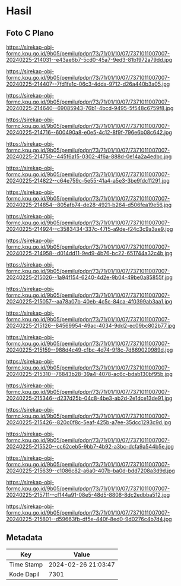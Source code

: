 # Hasil

## Foto C Plano

https://sirekap-obj-formc.kpu.go.id/9b05/pemilu/pdpr/73/71/01/10/07/7371011007007-20240225-214031--e43ae6b7-5cd0-45a7-9ed3-81b1972a79dd.jpg

https://sirekap-obj-formc.kpu.go.id/9b05/pemilu/pdpr/73/71/01/10/07/7371011007007-20240225-214407--7fd1fe1c-06c3-4dda-9712-d26a440b3a05.jpg

https://sirekap-obj-formc.kpu.go.id/9b05/pemilu/pdpr/73/71/01/10/07/7371011007007-20240225-214640--69085943-76b1-4bcd-9495-5f548c6759f8.jpg

https://sirekap-obj-formc.kpu.go.id/9b05/pemilu/pdpr/73/71/01/10/07/7371011007007-20240225-214716--600490a8-e0e5-4c12-8f9f-796e6b08c642.jpg

https://sirekap-obj-formc.kpu.go.id/9b05/pemilu/pdpr/73/71/01/10/07/7371011007007-20240225-214750--445f6a15-0302-4f6a-888d-0e14a2a4edbc.jpg

https://sirekap-obj-formc.kpu.go.id/9b05/pemilu/pdpr/73/71/01/10/07/7371011007007-20240225-214822--c64e759c-5e55-41a4-a5e3-3be9fdc11291.jpg

https://sirekap-obj-formc.kpu.go.id/9b05/pemilu/pdpr/73/71/01/10/07/7371011007007-20240225-214854--805afb74-de28-4921-b264-d506fea19e56.jpg

https://sirekap-obj-formc.kpu.go.id/9b05/pemilu/pdpr/73/71/01/10/07/7371011007007-20240225-214924--c3583434-337c-47f5-a9de-f24c3c9a3ae9.jpg

https://sirekap-obj-formc.kpu.go.id/9b05/pemilu/pdpr/73/71/01/10/07/7371011007007-20240225-214958--d014dd11-9ed9-4b76-bc22-651744a32c4b.jpg

https://sirekap-obj-formc.kpu.go.id/9b05/pemilu/pdpr/73/71/01/10/07/7371011007007-20240225-215026--1a94f154-6240-4d2e-9b04-49be0a85855f.jpg

https://sirekap-obj-formc.kpu.go.id/9b05/pemilu/pdpr/73/71/01/10/07/7371011007007-20240225-215057--aa78a07b-40eb-4c5c-84ca-4f0399ab3aa1.jpg

https://sirekap-obj-formc.kpu.go.id/9b05/pemilu/pdpr/73/71/01/10/07/7371011007007-20240225-215126--84569954-49ac-4034-9dd2-ec09bc802b77.jpg

https://sirekap-obj-formc.kpu.go.id/9b05/pemilu/pdpr/73/71/01/10/07/7371011007007-20240225-215159--988d4c49-c1bc-4d74-9f8c-7d869020989d.jpg

https://sirekap-obj-formc.kpu.go.id/9b05/pemilu/pdpr/73/71/01/10/07/7371011007007-20240225-215310--76843b28-39a4-4078-ac6c-bdab130bf95b.jpg

https://sirekap-obj-formc.kpu.go.id/9b05/pemilu/pdpr/73/71/01/10/07/7371011007007-20240225-215346--d237d25b-04c8-4be3-ab2d-2e1dce13de91.jpg

https://sirekap-obj-formc.kpu.go.id/9b05/pemilu/pdpr/73/71/01/10/07/7371011007007-20240225-215426--820c0f8c-5eaf-425b-a7ee-35dcc1293c9d.jpg

https://sirekap-obj-formc.kpu.go.id/9b05/pemilu/pdpr/73/71/01/10/07/7371011007007-20240225-215520--cc62ceb5-9bb7-4b92-a3bc-dcfa9a544b5e.jpg

https://sirekap-obj-formc.kpu.go.id/9b05/pemilu/pdpr/73/71/01/10/07/7371011007007-20240225-215639--c1086c82-a6a0-407b-ba0d-bdd7208a3d9d.jpg

https://sirekap-obj-formc.kpu.go.id/9b05/pemilu/pdpr/73/71/01/10/07/7371011007007-20240225-215711--cf144a91-08e5-48d5-8808-8dc2edbba512.jpg

https://sirekap-obj-formc.kpu.go.id/9b05/pemilu/pdpr/73/71/01/10/07/7371011007007-20240225-215801--d59663fb-df5e-440f-8ed0-9d0276c4b7d4.jpg


## Metadata

| Key        | Value               |
| ---------- | ------------------- |
| Time Stamp | 2024-02-26 21:03:47 |
| Kode Dapil | 7301                |



